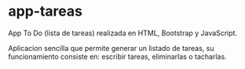 # app-tareas
App To Do (lista de tareas) realizada en HTML, Bootstrap y JavaScript.

Aplicacion sencilla que permite generar un listado de tareas, su funcionamiento consiste en:
escribir tareas, eliminarlas o tacharlas.
